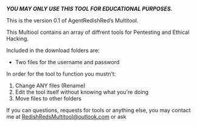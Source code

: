 _**YOU MAY ONLY USE THIS TOOL FOR EDUCATIONAL PURPOSES.**_

This is the version 0.1 of AgentRedishRed’s Multitool.

This Multiool contains an array of diffrent tools for Pentesting and Ethical Hacking. 

Included in the download folders are:
- Two files for the username and password

In order for the tool to function you mustn’t:
1. Change ANY files (Rename)
2. Edit the tool itself without knowing what you're doing
3. Move files to other folders

If you can questions, requests for tools or anything else, you may contact me at RedishRedsMultitool@outlook.com or ask 
